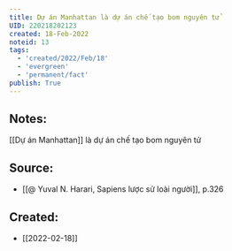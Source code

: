 ```yaml
---
title: Dự án Manhattan là dự án chế tạo bom nguyên tử
UID: 220218202123
created: 18-Feb-2022
noteid: 13
tags:
  - 'created/2022/Feb/18'
  - 'evergreen'
  - 'permanent/fact'
publish: True
---
```

## Notes:
[[Dự án Manhattan]] là dự án chế tạo bom nguyên tử

## Source:
- [[@ Yuval N. Harari, Sapiens lược sử loài người]], p.326


## Created:
- [[2022-02-18]]
